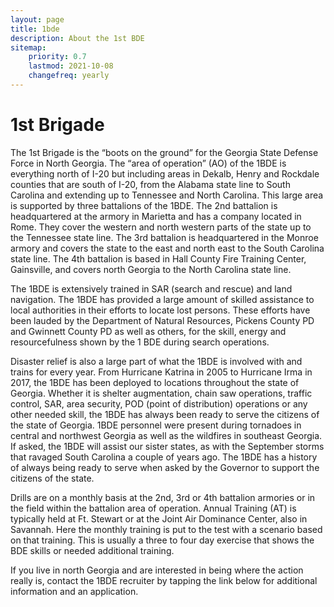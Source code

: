 ```yaml
---
layout: page
title: 1bde
description: About the 1st BDE
sitemap:
    priority: 0.7
    lastmod: 2021-10-08
    changefreq: yearly
---
```


# 1st Brigade

The 1st Brigade is the “boots on the ground” for the Georgia State Defense Force in North Georgia. The “area of operation” (AO) of the 1BDE is everything north of I-20 but including areas in Dekalb, Henry and Rockdale counties that are south of I-20, from the Alabama state line to South Carolina and extending up to Tennessee and North Carolina. This large area is supported by three battalions of the 1BDE. The 2nd battalion is headquartered at the armory in Marietta and has a company located in Rome. They cover the western and north western parts of the state up to the Tennessee state line. The 3rd battalion is headquartered in the Monroe armory and covers the state to the east and north east to the South Carolina state line. The 4th battalion is based in Hall County Fire Training Center, Gainsville, and covers north Georgia to the North Carolina state line.

The 1BDE is extensively trained in SAR (search and rescue) and land navigation. The 1BDE has provided a large amount of skilled assistance to local authorities in their efforts to locate lost persons. These efforts have been lauded by the Department of Natural Resources, Pickens County PD and Gwinnett County PD as well as others, for the skill, energy and resourcefulness shown by the 1 BDE during search operations.

Disaster relief is also a large part of what the 1BDE is involved with and trains for every year. From Hurricane Katrina in 2005 to Hurricane Irma in 2017, the 1BDE has been deployed to locations throughout the state of Georgia. Whether it is shelter augmentation, chain saw operations, traffic control, SAR, area security, POD (point of distribution) operations or any other needed skill, the 1BDE has always been ready to serve the citizens of the state of Georgia. 1BDE personnel were present during tornadoes in central and northwest Georgia as well as the wildfires in southeast Georgia. If asked, the 1BDE will assist our sister states, as with the September storms that ravaged South Carolina a couple of years ago. The 1BDE has a history of always being ready to serve when asked by the Governor to support the citizens of the state.

Drills are on a monthly basis at the 2nd, 3rd or 4th battalion armories or in the field within the battalion area of operation.  Annual Training (AT) is typically held at Ft. Stewart or at the Joint Air Dominance Center, also in Savannah. Here the monthly training is put to the test with a scenario based on that training. This is usually a three to four day exercise that shows the BDE skills or needed additional training.

If you live in north Georgia and are interested in being where the action really is, contact the 1BDE recruiter by tapping the link below for additional information and an application.